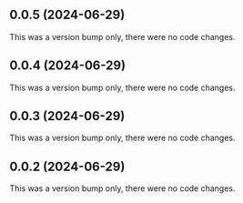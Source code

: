 ## 0.0.5 (2024-06-29)

This was a version bump only, there were no code changes.

## 0.0.4 (2024-06-29)

This was a version bump only, there were no code changes.

## 0.0.3 (2024-06-29)

This was a version bump only, there were no code changes.

## 0.0.2 (2024-06-29)

This was a version bump only, there were no code changes.